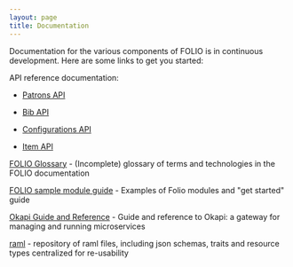 ```yaml
---
layout: page
title: Documentation
---
```


Documentation for the various components of FOLIO is in continuous development.
Here are some links to get you started:

API reference documentation:

* [Patrons API](http://foliodocs.s3-website-us-east-1.amazonaws.com/raml/dist/patrons.html)

* [Bib API](http://foliodocs.s3-website-us-east-1.amazonaws.com/raml/dist/bibs.html)

* [Configurations API](http://foliodocs.s3-website-us-east-1.amazonaws.com/raml/dist/config.html)

* [Item API](http://foliodocs.s3-website-us-east-1.amazonaws.com/raml/dist/items.html)

[FOLIO Glossary](glossary.html) -
(Incomplete) glossary of terms and technologies in the FOLIO documentation

[FOLIO sample module guide](https://github.com/folio-org/folio-sample-modules) -
Examples of Folio modules and "get started" guide

[Okapi Guide and Reference](https://github.com/folio-org/okapi/blob/master/doc/guide.md) -
Guide and reference to Okapi: a gateway for managing and running microservices

[raml](https://github.com/folio-org/raml) -
repository of raml files, including json schemas, traits and resource types centralized for re-usability

<!--
TODO add link to Stripes docs
-->



